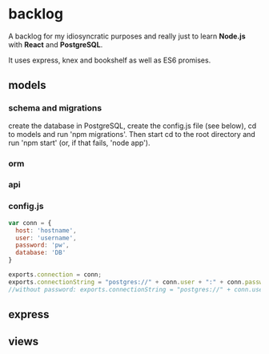 # backlog

A backlog for my idiosyncratic purposes and really just to learn **Node.js** with **React** and **PostgreSQL**.

It uses express, knex and bookshelf as well as ES6 promises.


## models
### schema and migrations
create the database in PostgreSQL, create the config.js file (see below), cd to models and run 'npm migrations'.
Then start cd to the root directory and run 'npm start' (or, if that fails, 'node app').
### orm
### api
### config.js
```js
var conn = {
  host: 'hostname',
  user: 'username',
  password: 'pw',
  database: 'DB'
}

exports.connection = conn;
exports.connectionString = "postgres://" + conn.user + ":" + conn.password + "@" + conn.host + "/" + conn.database;
//without password: exports.connectionString = "postgres://" + conn.user + "@" + conn.host + "/" + conn.database;
```
## express
## views
